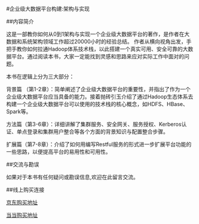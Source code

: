 #企业级大数据平台构建:架构与实现

##内容简介

这是一部教你如何从0到1架构与实现一个企业级大数据平台的著作，是作者在大数据和系统架构领域工作超过20000小时的经验总结。
作者从横向视角出发，手把手教你如何拉通Hadoop体系技术栈，以此搭建一个真实可用、安全可靠的大数据平台。通过阅读本书，大家一定能找到灵感和思路来应对实际工作中面对的问题。<p>
本书在逻辑上分为三大部分：<p>
背景篇 （第1-2章）：简单阐述了企业级大数据平台的重要性，并指出了作为一个企业级大数据平台应当具备的能力。接着抛砖引玉介绍了通过Hadoop生态体系去构建一个企业级大数据平台可以使用的技术栈的核心概念，如HDFS、HBase、Spark等。<p>
方法篇（第3-6章）：详细讲解了集群服务、安全网关、服务授权、Kerberos认证、单点登录和集群用户整合等各个方面的背景知识与配置整合步骤。<p>
扩展篇（第7-8章）：介绍了如何用编写Restful服务的形式进一步扩展平台功能的一些思路，以便提高平台的易用性和可用性。

##交流与勘误

如果对于本书有任何疑问或勘误信息,欢迎在此留言交流。

##线上购买连接

[京东购买地址](https://item.jd.com/12341956.html "京东购买地址")<p>

[当当购买地址](http://product.dangdang.com/25267635.html "当当购买地址")

